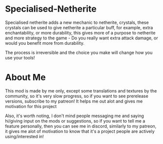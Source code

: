 # Specialised-Netherite

Specialised netherite adds a new mechanic to netherite, crystals, these crystals can be used to give netherite a particular buff, for example, extra enchantability, or more durability, this gives more of a purpose to netherite and more strategy to the game - Do you really want extra attack damage, or would you benefit more from durability.

The process is irreversible and the choice you make will change how you use your tools!

# About Me

This mod is made by me only, except some translations and textures by the community, so it's very slow progress, so if you want to see prerelease versions, subscribe to my patreon! It helps me out alot and gives me motivation for this project

Also, it's worth noting, I don't mind people messaging me and saying hi/giving input on the mods or suggestions, so if you want to tell me a feature personally, then you can see me in discord, similarly to my patreon, it gives me alot of motivation to know that it's a project people are actively using/interested in!
